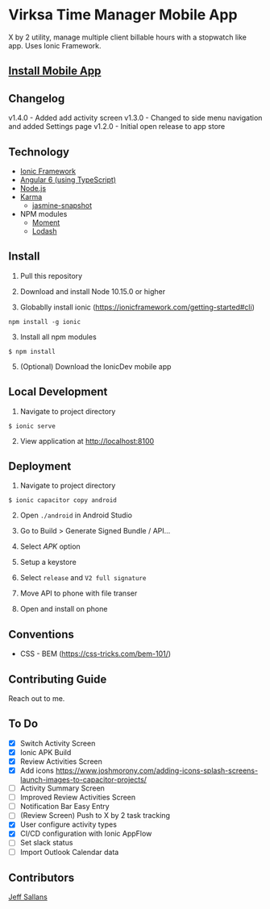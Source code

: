 # Virksa Time Manager Mobile App
X by 2 utility, manage multiple client billable hours with a stopwatch like app.  Uses Ionic Framework.

## [Install Mobile App](https://play.google.com/store/apps/details?id=virksa.jeffsallans)

## Changelog

v1.4.0 - Added add activity screen
v1.3.0 - Changed to side menu navigation and added Settings page
v1.2.0 - Initial open release to app store

## Technology

* [Ionic Framework](https://ionicframework.com/)
* [Angular 6 (using TypeScript)](https://angular.io/)
* [Node.js](https://nodejs.org)
* [Karma](https://karma-runner.github.io/latest/index.html)
  * [jasmine-snapshot](https://www.npmjs.com/package/jasmine-snapshot)
* NPM modules
  * [Moment](https://momentjs.com/docs/)
  * [Lodash](https://lodash.com/docs/4.17.11)

## Install

1) Pull this repository

2) Download and install Node 10.15.0 or higher

3) Globablly install ionic (https://ionicframework.com/getting-started#cli)
```
npm install -g ionic
```
3) Install all npm modules
```
$ npm install
```

5) (Optional) Download the IonicDev mobile app

## Local Development

1) Navigate to project directory
```
$ ionic serve
```

2) View application at [http://localhost:8100](http://http://localhost:8100)


## Deployment

1) Navigate to project directory
```
$ ionic capacitor copy android
```

2) Open `./android` in Android Studio

3) Go to Build > Generate Signed Bundle / API...

4) Select *APK* option

5) Setup a keystore

6) Select `release` and `V2 full signature`

7) Move API to phone with file transer

8) Open and install on phone

## Conventions

* CSS - BEM (https://css-tricks.com/bem-101/)

## Contributing Guide

Reach out to me.

## To Do

- [x] Switch Activity Screen
- [x] Ionic APK Build
- [x] Review Activities Screen
- [x] Add icons https://www.joshmorony.com/adding-icons-splash-screens-launch-images-to-capacitor-projects/
- [ ] Activity Summary Screen
- [ ] Improved Review Activities Screen
- [ ] Notification Bar Easy Entry
- [ ] (Review Screen) Push to X by 2 task tracking
- [x] User configure activity types
- [x] CI/CD configuration with Ionic AppFlow
- [ ] Set slack status
- [ ] Import Outlook Calendar data

## Contributors

[Jeff Sallans](https://github.com/JeffSallans)
